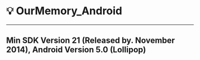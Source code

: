 # :bulb: OurMemory_Android
---
## Min SDK Version 21 (Released by. November 2014), Android Version 5.0 (Lollipop)
